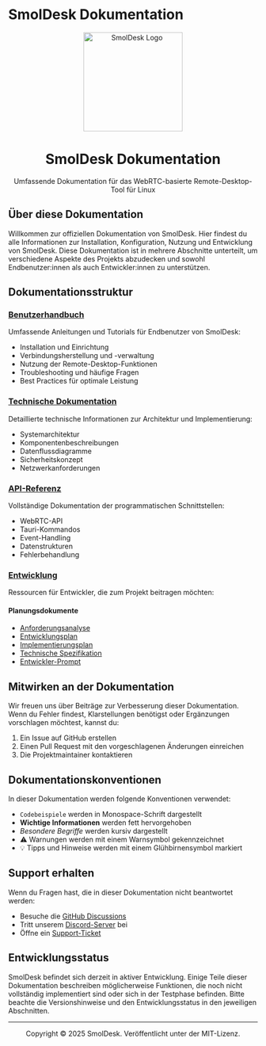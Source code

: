 # SmolDesk Dokumentation

<div align="center">
  <img src="./static/img/logo.png" alt="SmolDesk Logo" width="200">
  <h1>SmolDesk Dokumentation</h1>
  <p>Umfassende Dokumentation für das WebRTC-basierte Remote-Desktop-Tool für Linux</p>
</div>

## Über diese Dokumentation

Willkommen zur offiziellen Dokumentation von SmolDesk. Hier findest du alle Informationen zur Installation, Konfiguration, Nutzung und Entwicklung von SmolDesk. Diese Dokumentation ist in mehrere Abschnitte unterteilt, um verschiedene Aspekte des Projekts abzudecken und sowohl Endbenutzer:innen als auch Entwickler:innen zu unterstützen.

## Dokumentationsstruktur

### [Benutzerhandbuch](./user/README.md)
Umfassende Anleitungen und Tutorials für Endbenutzer von SmolDesk:
- Installation und Einrichtung
- Verbindungsherstellung und -verwaltung
- Nutzung der Remote-Desktop-Funktionen
- Troubleshooting und häufige Fragen
- Best Practices für optimale Leistung

### [Technische Dokumentation](./technical/README.md)
Detaillierte technische Informationen zur Architektur und Implementierung:
- Systemarchitektur
- Komponentenbeschreibungen
- Datenflussdiagramme
- Sicherheitskonzept
- Netzwerkanforderungen

### [API-Referenz](./api/README.md)
Vollständige Dokumentation der programmatischen Schnittstellen:
- WebRTC-API
- Tauri-Kommandos
- Event-Handling
- Datenstrukturen
- Fehlerbehandlung

### [Entwicklung](./development/README.md)
Ressourcen für Entwickler, die zum Projekt beitragen möchten:

#### Planungsdokumente
- [Anforderungsanalyse](./development/Anforderungsanalyse.md)
- [Entwicklungsplan](./development/Entwicklungsplan.md)
- [Implementierungsplan](./development/Implementation-Plan.md)
- [Technische Spezifikation](./development/Technische-Spezifikation.md)
- [Entwickler-Prompt](./development/Entwickle-Prompt.md)

## Mitwirken an der Dokumentation

Wir freuen uns über Beiträge zur Verbesserung dieser Dokumentation. Wenn du Fehler findest, Klarstellungen benötigst oder Ergänzungen vorschlagen möchtest, kannst du:

1. Ein Issue auf GitHub erstellen
2. Einen Pull Request mit den vorgeschlagenen Änderungen einreichen
3. Die Projektmaintainer kontaktieren

## Dokumentationskonventionen

In dieser Dokumentation werden folgende Konventionen verwendet:

- `Codebeispiele` werden in Monospace-Schrift dargestellt
- **Wichtige Informationen** werden fett hervorgehoben
- *Besondere Begriffe* werden kursiv dargestellt
- ⚠️ Warnungen werden mit einem Warnsymbol gekennzeichnet
- 💡 Tipps und Hinweise werden mit einem Glühbirnensymbol markiert

## Support erhalten

Wenn du Fragen hast, die in dieser Dokumentation nicht beantwortet werden:

- Besuche die [GitHub Discussions](https://github.com/EcoSphereNetwork/SmolDesk/discussions)
- Tritt unserem [Discord-Server](https://discord.gg/smoldesk) bei
- Öffne ein [Support-Ticket](https://github.com/EcoSphereNetwork/SmolDesk/issues/new?template=support_request.md)

## Entwicklungsstatus

SmolDesk befindet sich derzeit in aktiver Entwicklung. Einige Teile dieser Dokumentation beschreiben möglicherweise Funktionen, die noch nicht vollständig implementiert sind oder sich in der Testphase befinden. Bitte beachte die Versionshinweise und den Entwicklungsstatus in den jeweiligen Abschnitten.

---

<div align="center">
  <p>Copyright © 2025 SmolDesk. Veröffentlicht unter der MIT-Lizenz.</p>
</div>
